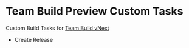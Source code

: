 Team Build Preview Custom Tasks
===============================

Custom Build Tasks for [Team Build vNext](http://vsalmdocs.azurewebsites.net/library/vs/alm/build/overview)

* Create Release